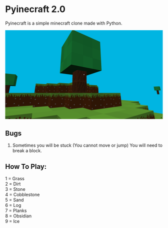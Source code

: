 # Pyinecraft 2.0

Pyinecraft is a simple minecraft clone made with Python.

<img src="iii.png" alt="iii"/>

## Bugs

1. Sometimes you will be stuck (You cannot move or jump)
   You will need to break a block.
   
## How To Play:

1 = Grass <br>
2 = Dirt <br>
3 = Stone <br>
4 = Cobblestone <br>
5 = Sand <br>
6 = Log <br>
7 = Planks <br>
8 = Obsidian <br>
9 = Ice <br>